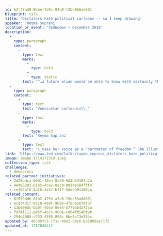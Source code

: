 ```yaml
---
id: b2ff7ad9-8bbe-4d9c-84b8-f2bd8b6ae601
blueprint: talk
title: 'Dictators hate political cartoons -- so I keep drawing'
speaker: 'Rayma Suprani'
location_or_event: 'TEDWomen • December 2019'
description:
  -
    type: paragraph
    content:
      -
        type: text
        marks:
          -
            type: bold
          -
            type: italic
        text: "“…a future alien would be able to know with certainty that we once had a civilized world with free\_thinking.”"
  -
    type: paragraph
    content:
      -
        type: text
        text: "Venezuelan cartoonist\_"
      -
        type: text
        marks:
          -
            type: bold
        text: 'Reyma Suprani'
      -
        type: text
        text: "\_uses her voice as a “barometer of freedom.” She illustrates truth to power, ignoring personal consequence, determined to defend freedom and democracy from the onslaught of\_dictators.\_"
link: 'https://www.ted.com/talks/rayma_suprani_dictators_hate_political_cartoons_so_i_keep_drawing_them'
image: image-1714172319.jpeg
collection_type: talk
challenges:
  - democracy
related_partner_initiatives:
  - 2d25bdca-0661-40ea-8a59-9d3e34107a2a
  - 4e493203-61b5-4ca2-8ac9-0814e584fff4
  - ce164af0-5a10-4e47-bff7-56edb91100ca
related_content:
  - 815f9ddb-8fb2-425d-a7a8-15ec33a0d861
  - ecd34d1f-9510-468f-9b8e-4f6d6c678fbf
  - 13b098dc-b20f-40ad-8ee4-b7793b42733a
  - f9f4f112-845f-467c-900e-c064fb540f9b
  - 294e8080-c753-4588-896c-6be5c13e534c
updated_by: 46c097c5-771c-49e2-b8c6-ba6009ae7172
updated_at: 1717038417
---
```

